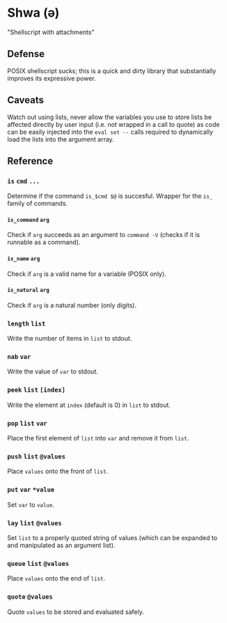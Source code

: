 # Shwa (ə)

"Shellscript with attachments"

## Defense

POSIX shellscript sucks; this is a quick and dirty library that substantially improves its expressive power.

## Caveats

Watch out using lists, never allow the variables you use to store lists be affected directly by user input (i.e. not wrapped in a call to quote) as code can be easily injected into the `eval set --` calls required to dynamically load the lists into the argument array.

## Reference

### `is` `cmd` `...`

Determine if the command `is_$cmd $@` is succesful. Wrapper for the `is_` family of commands.

#### `is_command` `arg`

Check if `arg` succeeds as an argument to `command -V` (checks if it is runnable as a command).

#### `is_name` `arg`

Check if `arg` is a valid name for a variable (POSIX only).

#### `is_natural` `arg`

Check if `arg` is a natural number (only digits).

### `length` `list`

Write the number of items in `list` to stdout.

### `nab` `var`

Write the value of `var` to stdout.

### `peek` `list` `[index]`

Write the element at `index` (default is 0) in `list` to stdout.

### `pop` `list` `var`

Place the first element of `list` into `var` and remove it from `list`.

### `push` `list` `@values`

Place `values` onto the front of `list`.

### `put` `var` `*value`

Set `var` to `value`.

### `lay` `list` `@values`

Set `list` to a properly quoted string of values (which can be expanded to and manipulated as an argument list).

### `queue` `list` `@values`

Place `values` onto the end of `list`.

### `quote` `@values`

Quote `values` to be stored and evaluated safely.
